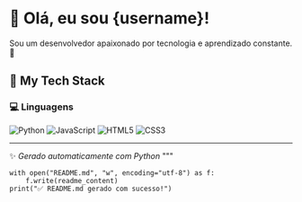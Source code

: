 # 👋 Olá, eu sou {username}!

Sou um desenvolvedor apaixonado por tecnologia e aprendizado constante. 🚀  

## 🧠 My Tech Stack

### 💻 Linguagens
![Python](https://img.shields.io/badge/Python-3776AB?style=for-the-badge&logo=python&logoColor=white)
![JavaScript](https://img.shields.io/badge/JavaScript-F7DF1E?style=for-the-badge&logo=javascript&logoColor=black)
![HTML5](https://img.shields.io/badge/HTML5-E34F26?style=for-the-badge&logo=html5&logoColor=white)
![CSS3](https://img.shields.io/badge/CSS3-1572B6?style=for-the-badge&logo=css3&logoColor=white)

---

✨ _Gerado automaticamente com Python_
"""

    with open("README.md", "w", encoding="utf-8") as f:
        f.write(readme_content)
    print("✅ README.md gerado com sucesso!")
